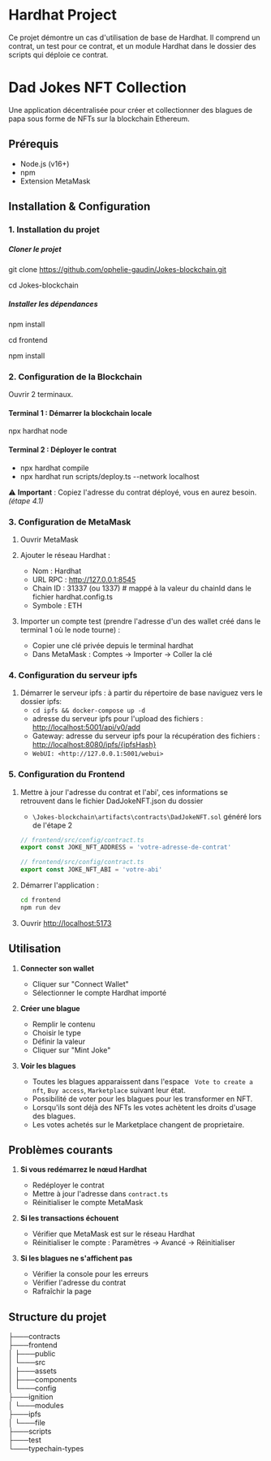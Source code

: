 # Hardhat Project

Ce projet démontre un cas d'utilisation de base de Hardhat. Il comprend un contrat, un test pour ce contrat, et un module Hardhat dans le dossier des scripts qui déploie ce contrat.


# Dad Jokes NFT Collection

Une application décentralisée pour créer et collectionner des blagues de papa sous forme de NFTs sur la blockchain Ethereum.

## Prérequis

- Node.js (v16+)
- npm
- Extension MetaMask

## Installation & Configuration

### 1. Installation du projet

##### Cloner le projet

git clone <https://github.com/ophelie-gaudin/Jokes-blockchain.git>

cd Jokes-blockchain

##### Installer les dépendances

npm install

cd frontend

npm install

### 2. Configuration de la Blockchain

Ouvrir 2 terminaux.

#### Terminal 1 : Démarrer la blockchain locale

npx hardhat node

#### Terminal 2 : Déployer le contrat

- npx hardhat compile
- npx hardhat run scripts/deploy.ts --network localhost

⚠️ **Important** : Copiez l'adresse du contrat déployé, vous en aurez besoin. _(étape 4.1)_

### 3. Configuration de MetaMask

1. Ouvrir MetaMask
2. Ajouter le réseau Hardhat :

    - Nom : Hardhat
    - URL RPC : <http://127.0.0.1:8545>
    - Chain ID : 31337 (ou 1337) # mappé à la valeur du chainId dans le fichier hardhat.config.ts
    - Symbole : ETH

3. Importer un compte test (prendre l'adresse d'un des wallet créé dans le terminal 1 où le node tourne) :

    - Copier une clé privée depuis le terminal hardhat
    - Dans MetaMask : Comptes -> Importer -> Coller la clé

### 4. Configuration du serveur ipfs

1. Démarrer le serveur ipfs : à partir du répertoire de base naviguez vers le dossier ipfs: 
   -  `cd ipfs && docker-compose up -d`
   - adresse du serveur ipfs pour l'upload des fichiers : <http://localhost:5001/api/v0/add>
   - Gateway: adresse du serveur ipfs pour la récupération des fichiers : <http://localhost:8080/ipfs/{ipfsHash}>
   - `WebUI: <http://127.0.0.1:5001/webui>`
  

### 5. Configuration du Frontend

1. Mettre à jour l'adresse du contrat et l'abi', ces informations se retrouvent dans le fichier DadJokeNFT.json du dossier
   - `\Jokes-blockchain\artifacts\contracts\DadJokeNFT.sol` 
  généré lors de l'étape 2

    ```typescript
    // frontend/src/config/contract.ts
    export const JOKE_NFT_ADDRESS = 'votre-adresse-de-contrat'
    ```

    ```typescript
    // frontend/src/config/contract.ts
    export const JOKE_NFT_ABI = 'votre-abi'
    ```

1. Démarrer l'application :

    ```bash
    cd frontend
    npm run dev
    ```

2. Ouvrir <http://localhost:5173>

## Utilisation

1. **Connecter son wallet**

    - Cliquer sur "Connect Wallet"
    - Sélectionner le compte Hardhat importé

2. **Créer une blague**

    - Remplir le contenu
    - Choisir le type
    - Définir la valeur
    - Cliquer sur "Mint Joke"

3. **Voir les blagues**

    - Toutes les blagues apparaissent dans l'espace ` Vote to create a nft`, `Buy access`, `Marketplace` suivant leur état.
    - Possibilité de voter pour les blagues pour les transformer en NFT.
    - Lorsqu'ils sont déjà des NFTs les votes achètent les droits d'usage des blagues.
    - Les votes achetés sur le Marketplace changent de proprietaire.

## Problèmes courants

1. **Si vous redémarrez le nœud Hardhat**

    - Redéployer le contrat
    - Mettre à jour l'adresse dans `contract.ts`
    - Réinitialiser le compte MetaMask

2. **Si les transactions échouent**

    - Vérifier que MetaMask est sur le réseau Hardhat
    - Réinitialiser le compte : Paramètres -> Avancé -> Réinitialiser

3. **Si les blagues ne s'affichent pas**

    - Vérifier la console pour les erreurs
    - Vérifier l'adresse du contrat
    - Rafraîchir la page

## Structure du projet

├───contracts            
├───frontend           
│      ├───public   
│      └───src  
│       ├───assets  
│       ├───components  
│       └───config  
├───ignition  
│   └───modules  
├───ipfs  
│   └───file  
├───scripts  
├───test  
└───typechain-types